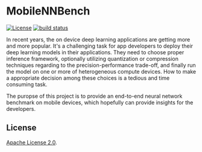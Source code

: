 MobileNNBench
=============
[![License](https://img.shields.io/badge/License-Apache%202.0-blue.svg)](LICENSE)
[![build status](http://v9.git.n.xiaomi.com/deep-computing/mobile-nn-bench/badges/master/build.svg)](http://v9.git.n.xiaomi.com/deep-computing/mobile-nn-bench/commits/master)

In recent years, the on device deep learning applications are getting more and
more popular. It's a challenging task for app developers to deploy their
deep learning models in their applications. They need to choose proper
inference framework, optionally utilizing quantization or compression
techniques regarding to the precision-performance trade-off, and finally
run the model on one or more of heterogeneous compute devices. How to make a
appropriate decision among these choices is a tedious and time consuming task.

The puropse of this project is to provide an end-to-end neural network benchmark
on mobile devices, which hopefully can provide insights for the developers.

## License
[Apache License 2.0](LICENSE).